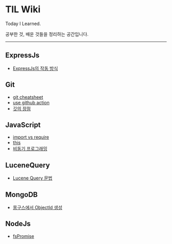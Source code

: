 # TIL Wiki

Today I Learned.

공부한 것, 배운 것들을 정리하는 공간입니다.

---

## ExpressJs
* [ExpressJs의 작동 방식](./ExpressJs/ExpressJs의-작동-방식.md)
## Git
* [git cheatsheet](./Git/git-cheatsheet.md)
* [use github action](./Git/use-github-action.md)
* [깃의 장점](./Git/깃의-장점.md)
## JavaScript
* [import vs require](./JavaScript/import-vs-require.md)
* [this](./JavaScript/this.md)
* [비동기 프로그래밍](./JavaScript/비동기-프로그래밍.md)
## LuceneQuery
* [Lucene Query 문법](./LuceneQuery/Lucene-Query-문법.md)
## MongoDB
* [몽구스에서 ObjectId 생성](./MongoDB/몽구스에서-ObjectId-생성.md)
## NodeJs
* [fsPromise](./NodeJs/fsPromise.md)
